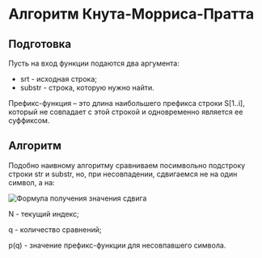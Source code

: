 # Алгоритм Кнута-Морриса-Пратта

## Подготовка

Пусть на вход функции подаются два аргумента:

* srt - исходная строка;
* substr - строка, которую нужно найти.

Префикс-функция – это длина наибольшего префикса строки S[1..i], который не совпадает с этой строкой и одновременно является ее суффиксом.

## Алгоритм

Подобно наивному алгоритму сравниваем посимвольно подстроку строки str и substr, но, при несовпадении, сдвигаемся не на один символ, а на:

![Формула получения значения сдвига](https://latex.codecogs.com/svg.latex?N^{'}&space;=&space;N&space;&plus;&space;(q&space;-&space;p(q)))

N - текущий индекс;

q - количество сравнений;

p(q) - значение префикс-функции для несовпавшего символа.